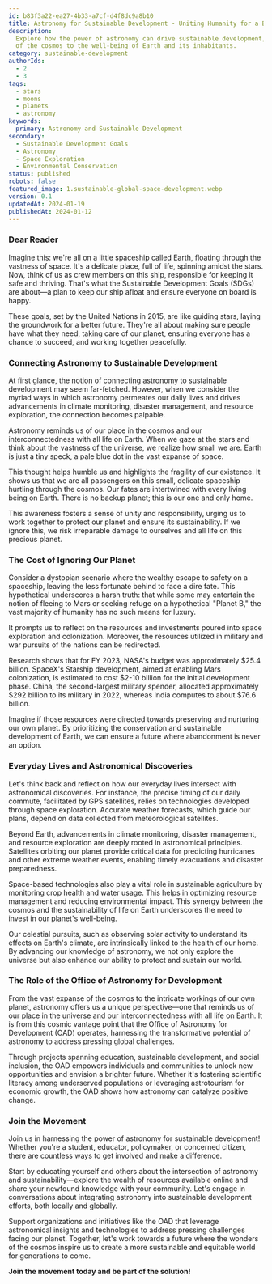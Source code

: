 ```yaml
---
id: b83f3a22-ea27-4b33-a7cf-d4f8dc9a8b10
title: Astronomy for Sustainable Development - Uniting Humanity for a Brighter Future
description:
  Explore how the power of astronomy can drive sustainable development, connecting our understanding
  of the cosmos to the well-being of Earth and its inhabitants.
category: sustainable-development
authorIds:
  - 2
  - 3
tags:
  - stars
  - moons
  - planets
  - astronomy
keywords:
  primary: Astronomy and Sustainable Development
secondary:
  - Sustainable Development Goals
  - Astronomy
  - Space Exploration
  - Environmental Conservation
status: published
robots: false
featured_image: 1.sustainable-global-space-development.webp
version: 0.1
updatedAt: 2024-01-19
publishedAt: 2024-01-12
---
```


### Dear Reader

Imagine this: we're all on a little spaceship called Earth, floating through the vastness of space.
It's a delicate place, full of life, spinning amidst the stars. Now, think of us as crew members on
this ship, responsible for keeping it safe and thriving. That's what the Sustainable Development
Goals (SDGs) are about—a plan to keep our ship afloat and ensure everyone on board is happy.

These goals, set by the United Nations in 2015, are like guiding stars, laying the groundwork for a
better future. They're all about making sure people have what they need, taking care of our planet,
ensuring everyone has a chance to succeed, and working together peacefully.

### Connecting Astronomy to Sustainable Development

At first glance, the notion of connecting astronomy to sustainable development may seem far-fetched.
However, when we consider the myriad ways in which astronomy permeates our daily lives and drives
advancements in climate monitoring, disaster management, and resource exploration, the connection
becomes palpable.

Astronomy reminds us of our place in the cosmos and our interconnectedness with all life on Earth.
When we gaze at the stars and think about the vastness of the universe, we realize how small we are.
Earth is just a tiny speck, a pale blue dot in the vast expanse of space.

This thought helps humble us and highlights the fragility of our existence. It shows us that we are
all passengers on this small, delicate spaceship hurtling through the cosmos. Our fates are
intertwined with every living being on Earth. There is no backup planet; this is our one and only
home.

This awareness fosters a sense of unity and responsibility, urging us to work together to protect
our planet and ensure its sustainability. If we ignore this, we risk irreparable damage to ourselves
and all life on this precious planet.

### The Cost of Ignoring Our Planet

Consider a dystopian scenario where the wealthy escape to safety on a spaceship, leaving the less
fortunate behind to face a dire fate. This hypothetical underscores a harsh truth: that while some
may entertain the notion of fleeing to Mars or seeking refuge on a hypothetical "Planet B," the vast
majority of humanity has no such means for luxury.

It prompts us to reflect on the resources and investments poured into space exploration and
colonization. Moreover, the resources utilized in military and war pursuits of the nations can be
redirected.

Research shows that for FY 2023, NASA's budget was approximately $25.4 billion. SpaceX's Starship
development, aimed at enabling Mars colonization, is estimated to cost $2-10 billion for the initial
development phase. China, the second-largest military spender, allocated approximately $292 billion
to its military in 2022, whereas India computes to about $76.6 billion.

Imagine if those resources were directed towards preserving and nurturing our own planet. By
prioritizing the conservation and sustainable development of Earth, we can ensure a future where
abandonment is never an option.

### Everyday Lives and Astronomical Discoveries

Let's think back and reflect on how our everyday lives intersect with astronomical discoveries. For
instance, the precise timing of our daily commute, facilitated by GPS satellites, relies on
technologies developed through space exploration. Accurate weather forecasts, which guide our plans,
depend on data collected from meteorological satellites.

Beyond Earth, advancements in climate monitoring, disaster management, and resource exploration are
deeply rooted in astronomical principles. Satellites orbiting our planet provide critical data for
predicting hurricanes and other extreme weather events, enabling timely evacuations and disaster
preparedness.

Space-based technologies also play a vital role in sustainable agriculture by monitoring crop health
and water usage. This helps in optimizing resource management and reducing environmental impact.
This synergy between the cosmos and the sustainability of life on Earth underscores the need to
invest in our planet's well-being.

Our celestial pursuits, such as observing solar activity to understand its effects on Earth's
climate, are intrinsically linked to the health of our home. By advancing our knowledge of
astronomy, we not only explore the universe but also enhance our ability to protect and sustain our
world.

### The Role of the Office of Astronomy for Development

From the vast expanse of the cosmos to the intricate workings of our own planet, astronomy offers us
a unique perspective—one that reminds us of our place in the universe and our interconnectedness
with all life on Earth. It is from this cosmic vantage point that the Office of Astronomy for
Development (OAD) operates, harnessing the transformative potential of astronomy to address pressing
global challenges.

Through projects spanning education, sustainable development, and social inclusion, the OAD empowers
individuals and communities to unlock new opportunities and envision a brighter future. Whether it's
fostering scientific literacy among underserved populations or leveraging astrotourism for economic
growth, the OAD shows how astronomy can catalyze positive change.

### Join the Movement

Join us in harnessing the power of astronomy for sustainable development! Whether you're a student,
educator, policymaker, or concerned citizen, there are countless ways to get involved and make a
difference.

Start by educating yourself and others about the intersection of astronomy and
sustainability—explore the wealth of resources available online and share your newfound knowledge
with your community. Let's engage in conversations about integrating astronomy into sustainable
development efforts, both locally and globally.

Support organizations and initiatives like the OAD that leverage astronomical insights and
technologies to address pressing challenges facing our planet. Together, let's work towards a future
where the wonders of the cosmos inspire us to create a more sustainable and equitable world for
generations to come.

**Join the movement today and be part of the solution!**
